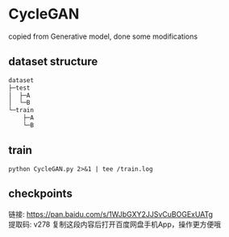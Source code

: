 # CycleGAN
copied from Generative model, done some modifications

## dataset structure
```bash
dataset
├─test
│  ├─A
│  └─B
└─train
    ├─A
    └─B
```

## train
```python CycleGAN.py 2>&1 | tee /train.log```


## checkpoints
链接: https://pan.baidu.com/s/1WJbGXY2JJSvCuBOGExUATg  
提取码: v278 复制这段内容后打开百度网盘手机App，操作更方便哦
